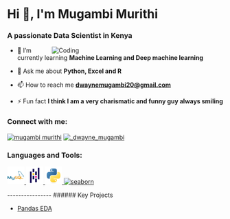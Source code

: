 <h1 align="left">Hi 👋, I'm Mugambi Murithi</h1>
<h3 align="left">A passionate Data Scientist in Kenya</h3>
<img align="right" alt="Coding" width="400" src="https://miro.medium.com/max/1400/1*U3WRRwLx3zeDkHmIVGLJdw.gif">



- 🌱 I’m currently learning **Machine Learning and Deep machine learning**

- 💬 Ask me about **Python, Excel and R**

- 📫 How to reach me **dwaynemugambi20@gmail.com**

- ⚡ Fun fact **I think I am a very charismatic and funny guy always smiling**

<h3 align="left">Connect with me:</h3>
<p align="left">
<a href="https://linkedin.com/in/mugambi-murithi-98b0b1185/" target="blank"><img align="center" src="https://raw.githubusercontent.com/rahuldkjain/github-profile-readme-generator/master/src/images/icons/Social/linked-in-alt.svg" alt="mugambi murithi" height="30" width="40" /></a>
<a href="https://instagram.com/_dwayne_mugambi" target="blank"><img align="center" src="https://raw.githubusercontent.com/rahuldkjain/github-profile-readme-generator/master/src/images/icons/Social/instagram.svg" alt="_dwayne_mugambi" height="30" width="40" /></a>
</p>

<h3 align="left">Languages and Tools:</h3>
<p align="left"> <a href="https://www.mysql.com/" target="_blank" rel="noreferrer"> <img src="https://raw.githubusercontent.com/devicons/devicon/master/icons/mysql/mysql-original-wordmark.svg" alt="mysql" width="40" height="40"/> </a> <a href="https://pandas.pydata.org/" target="_blank" rel="noreferrer"> <img src="https://raw.githubusercontent.com/devicons/devicon/2ae2a900d2f041da66e950e4d48052658d850630/icons/pandas/pandas-original.svg" alt="pandas" width="40" height="40"/> </a> <a href="https://www.python.org" target="_blank" rel="noreferrer"> <img src="https://raw.githubusercontent.com/devicons/devicon/master/icons/python/python-original.svg" alt="python" width="40" height="40"/> </a> <a href="https://seaborn.pydata.org/" target="_blank" rel="noreferrer"> <img src="https://seaborn.pydata.org/_images/logo-mark-lightbg.svg" alt="seaborn" width="40" height="40"/> </a> </p>
----------------
###### Key Projects 

- [Pandas EDA](https://github.com/okothchristopher/used_car_prices_in_Kenya_chaptr_capstone)

